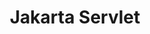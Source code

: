 ---
title: "Jakarta Servlet"
summary: "Jakarta Servlet defines a server-side API for handling HTTP requests and responses."
#<!--.................0123456789.123456789.123456789.123456789.123456789.123456789-->
summary_sixty_char: "A server-side API for handling HTTP requests and responses"
project_id: "ee4j.servlet"
---